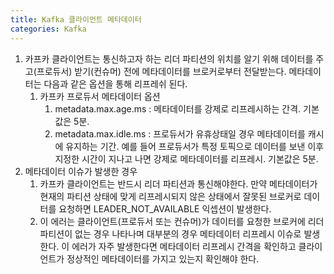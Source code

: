 ```yaml
---
title: Kafka 클라이언트 메타데이터
categories: Kafka
---
```


1. 카프카 클라이언트는 통신하고자 하는 리더 파티션의 위치를 알기 위해 데이터를 주고(프로듀서) 받기(컨슈머) 전에 메타데이터를 브로커로부터 전달받는다. 메타데이터는 다음과 같은 옵션을 통해 리프레쉬 된다.
    1. 카프카 프로듀서 메타데이터 옵션
        1. metadata.max.age.ms : 메타데이터를 강제로 리프레시하는 간격. 기본값은 5분.
        2. metadata.max.idle.ms : 프로듀서가 유휴상태일 경우 메타데이터를 캐시에 유지하는 기간.
        예를 들어 프로듀서가 특정 토픽으로 데이터를 보낸 이후 지정한 시간이 지나고 나면 강제로 메타데이터를 리프레시. 기본값은 5분.
2. 메타데이터 이슈가 발생한 경우
    1. 카프카 클라이언트는 반드시 리더 파티션과 통신해야한다. 만약 메타데이터가 현재의 파티션 상태에 맞게 리프레시되지 않은 상태에서 잘못된 브로커로 데이터를 요청하면 LEADER_NOT_AVAILABLE 익셉션이 발생한다. 
    2. 이 에러는 클라이언트(프로듀서 또는 컨슈머)가 데이터를 요청한 브로커에 리더 파티션이 없는 경우 나타나며 대부분의 경우 메타데이터 리프레시 이슈로 발생한다. 이 에러가 자주 발생한다면 메타데이터 리프레시 간격을 확인하고 클라이언트가 정상적인 메타데이터를 가지고 있는지 확인해야 한다.